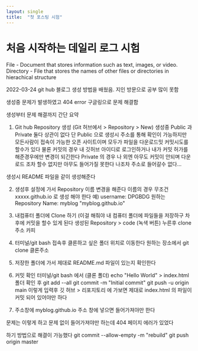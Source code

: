 ```yaml
---
layout: single
title:  "첫 포스팅 시험"
---
```


# 처음 시작하는 데일리 로그 시험

File - Document that stores information such as text, images, or video.
Directory - File that stores the names of other files or directories in hierachical structure


2022-03-24
git hub 블로그 생성 방법을 배웠음.
지인 방문으로 공부 많이 못함

생성중 문제가 발생하였고 404 error 
구글링으로 문제 해결함

생성부터 문제 해결까지 간단 요약

1. Git hub Repository 생성
(Git 허브에서 > Repository > New)
생성중 Public 과 Private 둘다 상관이 없다
단 Public 으로 생성시 주소를 통해 확인이 가능하지만
모든사람이 접속이 가능한 오픈 사이트이며 
모두가 파일을 다운로드밋 커밋시도를 할수가 있다
물론 커밋의 경우 내 깃허브 아이디로 로그인하거나
내가 커밋 허가를 해준경우에만 변경이 되긴한다
Private 의 경우 나 외엔 아무도 커밋이 안되며 
다운로드 조차 할수 없지만
아무도 들어가질 못한다 
나조차 주소로 들어갈수 없다...

생성시 README 파일을 같이 생성해준다

2. 생성후 설정에 가서 
Repository 이름 변경을 해준다
이름의 경우 무조건 
xxxxx.github.io 
로 생성 해야 한다
예) 
username: DPGBDG
원하는 Repository Name: myblog
"myblog.github.io"

3. 내컴퓨터 폴더에 Clone 하기
(이걸 해줘야 내 컴퓨터 폴더에 파일들을 저장하구 차후에 커밋을 할수 있게 된다
생성된 Repository > code (녹색 버튼) 누른후 clone 주소 카피

4. 터미널/git bash 접속후 클론하고 싶은 폴더 위치로 이동한다
원하는 장소에서 
git clone 클론주소 

5. 저장한 폴더에 가서 제대로 README.md 파일이 있는지 확인한다

6. 커밋 확인
터미널/git bash 에서 (클론 폴더) 
echo "Hello World" > index.html
폴더 확인 후
git add --all
git commit -m "Initial commit"
git push -u origin main
이렇게 입력후 깃 허브 > 리포지토리 에 가보면 제대로 index.html 의 파일이 커밋 되어 있어야만 하다

7. 주소창에 
myblog.github.io 주소 창에 넣으면 들어가져야만 한다


문제는 이렇게 하고 문제 없이 들어가져야만 하는데
404 페이지 에러가 있었다

하기 방법으로 해결이 가능했다
git commit --allow-empty -m "rebuild"
git push origin master
